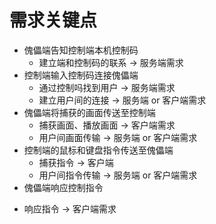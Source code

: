 # 需求关键点
  + 傀儡端告知控制端本机控制码
    - 建立端和控制码的联系 -> 服务端需求
  + 控制端输入控制码连接傀儡端
    - 通过控制吗找到用户 -> 服务端需求
    - 建立用户间的连接 -> 服务端 or 客户端需求
  + 傀儡端将捕获的画面传送至控制端
    - 捕获画面、播放画面 -> 客户端需求
    - 用户间画面传输 -> 服务端 or 客户端需求
  + 控制端的鼠标和键盘指令传送至傀儡端
    - 捕获指令 -> 客户端
    - 用户间指令传输 -> 服务端 or 客户端需求
  + 傀儡端响应控制指令
   - 响应指令 -> 客户端需求